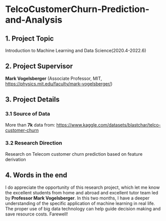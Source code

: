 # TelcoCustomerChurn-Prediction-and-Analysis

## 1. Project Topic
Introduction to Machine Learning and Data Science(2020.4-2022.6)

## 2. Project Supervisor
**Mark Vogelsberger** (Associate Professor, MIT, https://physics.mit.edu/faculty/mark-vogelsberger/)

## 3. Project Details
### 3.1 Source of Data
More than **7k** data from: https://www.kaggle.com/datasets/blastchar/telco-customer-churn

### 3.2 Research Direction
Research on Telecom customer churn prediction based on feature derivation

## 4. Words in the end
I do appreciate the opportunity of this research project, which let me know the excellent students from home and abroad and excellent tutor team led by **Professor Mark Vogelsberger**. In this two months, I have a deeper understanding of the specific application of machine learning in real life. The proper use of big data technology can help guide decision making and save resource costs. Farewell!
